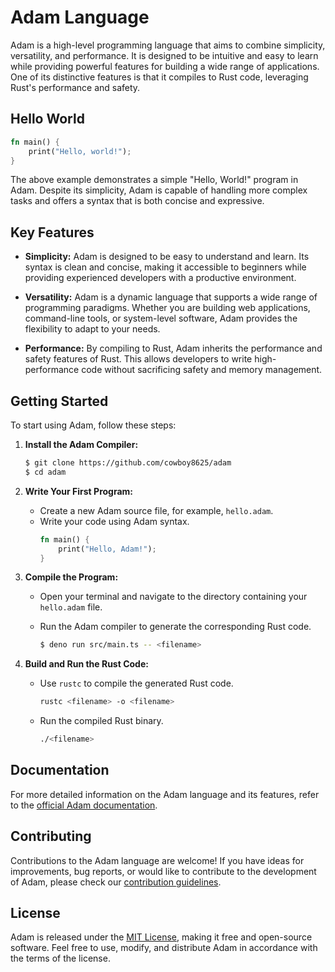 # Adam Language

Adam is a high-level programming language that aims to combine simplicity, versatility, and performance. It is designed to be intuitive and easy to learn while providing powerful features for building a wide range of applications. One of its distinctive features is that it compiles to Rust code, leveraging Rust's performance and safety.

## Hello World

```rust
fn main() {
    print("Hello, world!");
}
```

The above example demonstrates a simple "Hello, World!" program in Adam. Despite its simplicity, Adam is capable of handling more complex tasks and offers a syntax that is both concise and expressive.

## Key Features

- **Simplicity:** Adam is designed to be easy to understand and learn. Its syntax is clean and concise, making it accessible to beginners while providing experienced developers with a productive environment.

- **Versatility:** Adam is a dynamic language that supports a wide range of programming paradigms. Whether you are building web applications, command-line tools, or system-level software, Adam provides the flexibility to adapt to your needs.

- **Performance:** By compiling to Rust, Adam inherits the performance and safety features of Rust. This allows developers to write high-performance code without sacrificing safety and memory management.

## Getting Started

To start using Adam, follow these steps:

1. **Install the Adam Compiler:**
   ```bash
   $ git clone https://github.com/cowboy8625/adam
   $ cd adam
   ```

2. **Write Your First Program:**
   - Create a new Adam source file, for example, `hello.adam`.
   - Write your code using Adam syntax.
     ```rust
     fn main() {
         print("Hello, Adam!");
     }
     ```

3. **Compile the Program:**
   - Open your terminal and navigate to the directory containing your `hello.adam` file.
   - Run the Adam compiler to generate the corresponding Rust code.

     ```bash
     $ deno run src/main.ts -- <filename>
     ```

4. **Build and Run the Rust Code:**
   - Use `rustc` to compile the generated Rust code.

     ```bash
     rustc <filename> -o <filename>
     ```

   - Run the compiled Rust binary.

     ```bash
     ./<filename>
     ```

## Documentation

For more detailed information on the Adam language and its features, refer to the [official Adam documentation](https://github.com/cowboy8625/adam).

## Contributing

Contributions to the Adam language are welcome! If you have ideas for improvements, bug reports, or would like to contribute to the development of Adam, please check our [contribution guidelines](CONTRIBUTING.md).

## License

Adam is released under the [MIT License](LICENSE), making it free and open-source software. Feel free to use, modify, and distribute Adam in accordance with the terms of the license.
